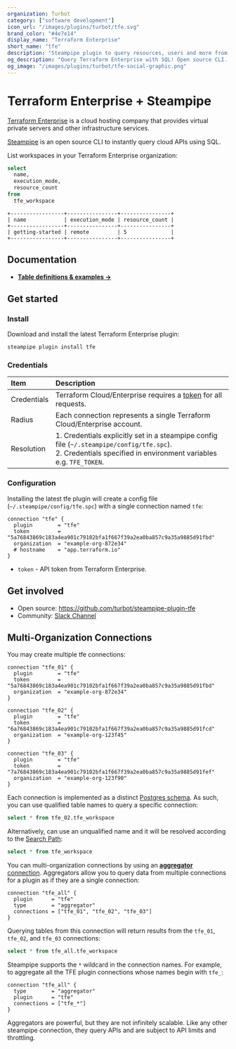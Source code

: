 ```yaml
---
organization: Turbot
category: ["software development"]
icon_url: "/images/plugins/turbot/tfe.svg"
brand_color: "#4e7e14"
display_name: "Terraform Enterprise"
short_name: "tfe"
description: "Steampipe plugin to query resources, users and more from Terraform Enterprise."
og_description: "Query Terraform Enterprise with SQL! Open source CLI. No DB required."
og_image: "/images/plugins/turbot/tfe-social-graphic.png"
---
```


# Terraform Enterprise + Steampipe

[Terraform Enterprise](https://www.terraform.io/cloud) is a cloud hosting company that provides virtual private servers and other infrastructure services.

[Steampipe](https://steampipe.io) is an open source CLI to instantly query cloud APIs using SQL.

List workspaces in your Terraform Enterprise organization:

```sql
select
  name,
  execution_mode,
  resource_count
from
  tfe_workspace
```

```
+-----------------+----------------+----------------+
| name            | execution_mode | resource_count |
+-----------------+----------------+----------------+
| getting-started | remote         | 5              |
+-----------------+----------------+----------------+
```

## Documentation

- **[Table definitions & examples →](/plugins/turbot/tfe/tables)**

## Get started

### Install

Download and install the latest Terraform Enterprise plugin:

```bash
steampipe plugin install tfe
```

### Credentials

| Item        | Description                                                                  |
| :---------- | :--------------------------------------------------------------------------- |
| Credentials | Terraform Cloud/Enterprise requires a [token](https://www.terraform.io/docs/cloud/users-teams-organizations/api-tokens.html) for all requests. |
| Radius      | Each connection represents a single Terraform Cloud/Enterprise account. |
| Resolution  |  1. Credentials explicitly set in a steampipe config file (`~/.steampipe/config/tfe.spc`).<br />2. Credentials specified in environment variables e.g. `TFE_TOKEN`.|

### Configuration

Installing the latest tfe plugin will create a config file (`~/.steampipe/config/tfe.spc`) with a single connection named `tfe`:

```hcl
connection "tfe" {
  plugin        = "tfe"
  token         = "5a76843869c183a4ea901c79102bfa1f667f39a2ea0ba857c9a35a9885d91fbd"
  organization  = "example-org-872e34"
  # hostname    = "app.terraform.io"
}
```

- `token` - API token from Terraform Enterprise.

## Get involved

- Open source: https://github.com/turbot/steampipe-plugin-tfe
- Community: [Slack Channel](https://join.slack.com/t/steampipe/shared_invite/zt-oij778tv-lYyRTWOTMQYBVAbtPSWs3g)

## Multi-Organization Connections

You may create multiple tfe connections:
```hcl
connection "tfe_01" {
  plugin        = "tfe"
  token         = "5a76843869c183a4ea901c79102bfa1f667f39a2ea0ba857c9a35a9885d91fbd"
  organization  = "example-org-872e34"
}

connection "tfe_02" {
  plugin        = "tfe"
  token         = "6a76843869c183a4ea901c79102bfa1f667f39a2ea0ba857c9a35a9885d91fcd"
  organization  = "example-org-123f45"
}

connection "tfe_03" {
  plugin        = "tfe"
  token         = "7a76843869c183a4ea901c79102bfa1f667f39a2ea0ba857c9a35a9885d91fef"
  organization  = "example-org-123f90"
}
```

Each connection is implemented as a distinct [Postgres schema](https://www.postgresql.org/docs/current/ddl-schemas.html).  As such, you can use qualified table names to query a specific connection:

```sql
select * from tfe_02.tfe_workspace
```

Alternatively, can use an unqualified name and it will be resolved according to the [Search Path](https://steampipe.io/docs/using-steampipe/managing-connections#setting-the-search-path):
```sql
select * from tfe_workspace
```


You can multi-organization connections by using an [**aggregator** connection](https://steampipe.io/docs/using-steampipe/managing-connections#using-aggregators).  Aggregators allow you to query data from multiple connections for a plugin as if they are a single connection:

```
connection "tfe_all" {
  plugin      = "tfe"
  type        = "aggregator"
  connections = ["tfe_01", "tfe_02", "tfe_03"]
}
```

Querying tables from this connection will return results from the `tfe_01`, `tfe_02`, and `tfe_03` connections:
```sql
select * from tfe_all.tfe_workspace
```

Steampipe supports the `*` wildcard in the connection names.  For example, to aggregate all the TFE plugin connections whose names begin with `tfe_`:

```hcl
connection "tfe_all" {
  type        = "aggregator"
  plugin      = "tfe"
  connections = ["tfe_*"]
}
```

Aggregators are powerful, but they are not infinitely scalable. Like any other steampipe connection, they query APIs and are subject to API limits and throttling.
